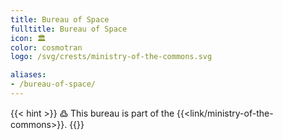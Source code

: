 ```yaml
---
title: Bureau of Space
fulltitle: Bureau of Space
icon: 🏛️
color: cosmotran
logo: /svg/crests/ministry-of-the-commons.svg

aliases:
- /bureau-of-space/
---
```

{{< hint >}}
߷ This bureau is part of the {{<link/ministry-of-the-commons>}}.
{{</hint>}}